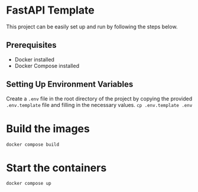 # FastAPI Template

This project can be easily set up and run by following the steps below.

## Prerequisites

- Docker installed
- Docker Compose installed

## Setting Up Environment Variables
Create a `.env` file in the root directory of the project by copying the provided `.env.template` file and filling in the necessary values.
`cp .env.template .env`

# Build the images
`docker compose build`

# Start the containers
`docker compose up`
